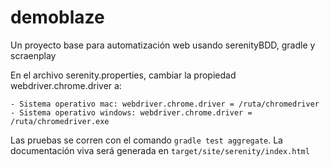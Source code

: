 # demoblaze
Un proyecto base para automatización web usando serenityBDD, gradle y scraenplay 

En el archivo serenity.properties, cambiar la propiedad webdriver.chrome.driver a:
```
- Sistema operativo mac: webdriver.chrome.driver = /ruta/chromedriver
- Sistema operativo windows: webdriver.chrome.driver = /ruta/chromedriver.exe
```


Las pruebas se corren con el comando `gradle test aggregate`.
La documentación viva será generada en `target/site/serenity/index.html`
